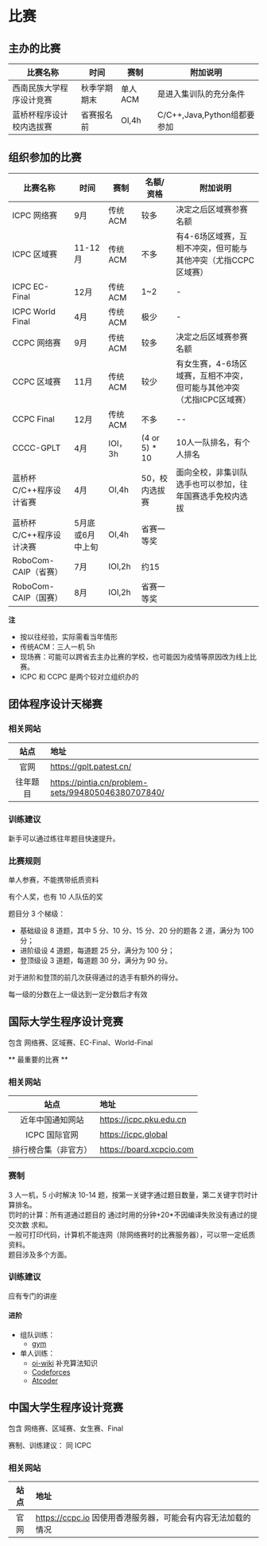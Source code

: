 # 比赛

## 主办的比赛

|比赛名称|时间|赛制|附加说明|
|-|-|-|-|
| 西南民族大学程序设计竞赛 | 秋季学期期末 | 单人ACM | 是进入集训队的充分条件 |
| 蓝桥杯程序设计校内选拔赛 | 省赛报名前 | OI,4h | C/C++,Java,Python组都要参加 |

## 组织参加的比赛
|比赛名称|时间|赛制|名额/资格|附加说明|
|-|-|-|-|-|
|ICPC 网络赛| 9月|传统ACM|较多|决定之后区域赛参赛名额|
|ICPC 区域赛|11-12月|传统ACM|不多|有4-6场区域赛，互相不冲突，但可能与其他冲突（尤指CCPC区域赛）|
|ICPC EC-Final|12月|传统ACM|1~2|-|
|ICPC World Final|4月|传统ACM|极少|-|
|CCPC 网络赛|9月| 传统ACM |较多| 决定之后区域赛参赛名额                                       |
|CCPC 区域赛| 11月             | 传统ACM | 较少           | 有女生赛，4-6场区域赛，互相不冲突，但可能与其他冲突（尤指ICPC区域赛） |
| CCPC Final                  |12月| 传统ACM |不多|--|
|CCCC-GPLT|4月|IOI，3h|(4 or 5) * 10|10人一队排名，有个人排名|
|蓝桥杯C/C++程序设计省赛| 4月              | OI,4h   |50，校内选拔赛| 面向全校，非集训队选手也可以参加，往年国赛选手免校内选拔     |
| 蓝桥杯C/C++程序设计决赛 | 5月底或6月中上旬 | OI,4h   | 省赛一等奖     |                                                              |
| RoboCom-CAIP（省赛）        | 7月              | IOI,2h  | 约15           |                                                              |
| RoboCom-CAIP（国赛）        | 8月              | IOI,2h  | 省赛一等奖     |                                                              |

**注**

* 按以往经验，实际需看当年情形
* 传统ACM：三人一机 5h
* 现场赛：可能可以跨省去主办比赛的学校，也可能因为疫情等原因改为线上比赛。
* ICPC 和 CCPC 是两个较对立组织办的

##  团体程序设计天梯赛

### 相关网站

|   站点   | 地址                                               |
| :------: | :------------------------------------------------- |
|   官网   | https://gplt.patest.cn/                            |
| 往年题目 | https://pintia.cn/problem-sets/994805046380707840/ |

### 训练建议

新手可以通过练往年题目快速提升。

###  比赛规则

单人参赛，不能携带纸质资料

有个人奖，也有 10 人队伍的奖

题目分 3 个梯级：

- 基础级设 8 道题，其中 5 分、10 分、15 分、20 分的题各 2 道，满分为 100 分；
- 进阶级设 4 道题，每道题 25 分，满分为 100 分；
- 登顶级设 3 道题，每道题 30 分，满分为 90 分。

对于进阶和登顶的前几次获得通过的选手有额外的得分。

每一级的分数在上一级达到一定分数后才有效

## 国际大学生程序设计竞赛

包含 网络赛、区域赛、EC-Final、World-Final

** 最重要的比赛 **

### 相关网站

|         站点         | 地址                     |
| :------------------: | :----------------------- |
|   近年中国通知网站   | https://icpc.pku.edu.cn  |
|    ICPC 国际官网     | https://icpc.global      |
| 排行榜合集（非官方） | https://board.xcpcio.com |

### 赛制

3 人一机，5 小时解决 10-14 题，按第一关键字通过题目数量，第二关键字罚时计算排名。  
罚时的计算：所有道通过题目的 通过时用的分钟+20*不因编译失败没有通过的提交次数 求和。  
一般可打印代码，计算机不能连网（除网络赛时的比赛服务器），可以带一定纸质资料。  
题目涉及多个方面。  

### 训练建议

应有专门的讲座

#### 进阶

- 组队训练： 
    - [gym](https://codeforces.com/gyms)
- 单人训练：
    - [oi-wiki](https://oi-wiki.org) 补充算法知识
    - [Codeforces](https://codeforces.com)
    - [Atcoder](https://atcoder.jp)

## 中国大学生程序设计竞赛

包含 网络赛、区域赛、女生赛、Final

赛制、训练建议： 同 ICPC

### 相关网站

| 站点 | 地址                                                         |
| :--: | :----------------------------------------------------------- |
| 官网 | https://ccpc.io 因使用香港服务器，可能会有内容无法加载的情况 |

